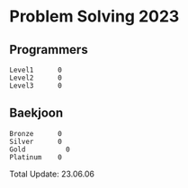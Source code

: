 # Problem Solving 2023

## Programmers
```
Level1		0
Level2		0
Level3		0
```

## Baekjoon
```
Bronze		0
Silver		0
Gold		  0
Platinum	0
```

Total Update: 23.06.06
